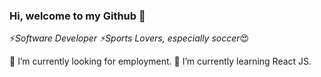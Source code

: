 ### Hi, welcome to my Github 👋

⚡*Software Developer 
⚡Sports Lovers, especially soccer*😍

🔭 I’m currently looking for employment.
🌱 I’m currently learning React JS.
